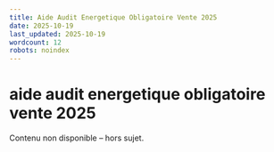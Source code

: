 ```yaml
---
title: Aide Audit Energetique Obligatoire Vente 2025
date: 2025-10-19
last_updated: 2025-10-19
wordcount: 12
robots: noindex
---
```


# aide audit energetique obligatoire vente 2025

Contenu non disponible – hors sujet.